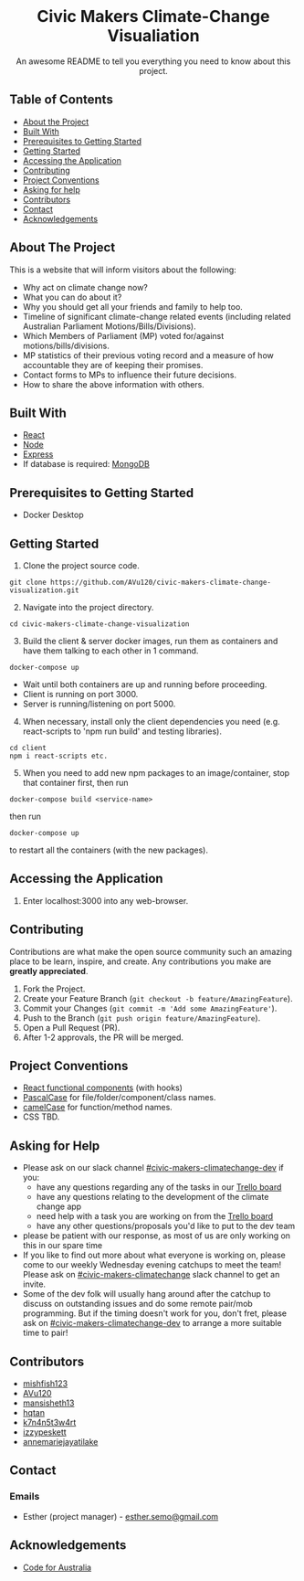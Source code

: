 <br />
<p align="center">
  <h1 align="center">Civic Makers Climate-Change Visualiation </h1>

  <p align="center">
    An awesome README to tell you everything you need to know about this project.
  </p>
</p>

## Table of Contents

- [About the Project](#about-the-project)
- [Built With](#built-with)
- [Prerequisites to Getting Started](#prerequisites-to-getting-started)
- [Getting Started](#getting-started)
- [Accessing the Application](#accessing-the-application)
- [Contributing](#contributing)
- [Project Conventions](#project-conventions)
- [Asking for help](#asking-for-help)
- [Contributors](#contributors)
- [Contact](#contact)
- [Acknowledgements](#acknowledgements)

<!-- ABOUT THE PROJECT -->

## About The Project

<!-- [![Product Name Screen Shot][product-screenshot]](https://example.com) -->

This is a website that will inform visitors about the following:

- Why act on climate change now?
- What you can do about it?
- Why you should get all your friends and family to help too.
- Timeline of significant climate-change related events (including related Australian Parliament Motions/Bills/Divisions).
- Which Members of Parliament (MP) voted for/against motions/bills/divisions.
- MP statistics of their previous voting record and a measure of how accountable they are of keeping their promises.
- Contact forms to MPs to influence their future decisions.
- How to share the above information with others.

## Built With

- [React](https://reactjs.org/)
- [Node](https://nodejs.org/en/)
- [Express](https://expressjs.com/)
- If database is required: [MongoDB](https://www.mongodb.com/)

<!-- GETTING STARTED -->

## Prerequisites to Getting Started

- Docker Desktop

## Getting Started

1. Clone the project source code.

```
git clone https://github.com/AVu120/civic-makers-climate-change-visualization.git
```

2. Navigate into the project directory.

```
cd civic-makers-climate-change-visualization
```

3. Build the client & server docker images, run them as containers and have them talking to each other in 1 command.

```
docker-compose up
```

- Wait until both containers are up and running before proceeding.
- Client is running on port 3000.
- Server is running/listening on port 5000.

4. When necessary, install only the client dependencies you need (e.g. react-scripts to 'npm run build' and testing libraries).

```
cd client
npm i react-scripts etc.
```

5. When you need to add new npm packages to an image/container, stop that container first, then run

```
docker-compose build <service-name>
```

then run

```
docker-compose up
```

to restart all the containers (with the new packages).

## Accessing the Application

1. Enter localhost:3000 into any web-browser.

<!-- ## Roadmap

See the [Road Map](https://<link-of-road-map-here>) for a list of proposed features (and known issues). -->

<!-- CONTRIBUTING -->

## Contributing

Contributions are what make the open source community such an amazing place to be learn, inspire, and create. Any contributions you make are **greatly appreciated**.

1. Fork the Project.
2. Create your Feature Branch (`git checkout -b feature/AmazingFeature`).
3. Commit your Changes (`git commit -m 'Add some AmazingFeature'`).
4. Push to the Branch (`git push origin feature/AmazingFeature`).
5. Open a Pull Request (PR).
6. After 1-2 approvals, the PR will be merged.

## Project Conventions

- [React functional components](https://programmingwithmosh.com/react/react-functional-components/) (with hooks)
- [PascalCase](https://techterms.com/definition/pascalcase) for file/folder/component/class names.
- [camelCase](https://techterms.com/definition/camelcase) for function/method names.
- CSS TBD.

## Asking for Help
- Please ask on our slack channel [#civic-makers-climatechange-dev](https://app.slack.com/client/T02A8KY38/C01DALXS62K) if you:
  - have any questions regarding any of the tasks in our [Trello board](https://trello.com/b/ZXaIkclp)
  - have any questions relating to the development of the climate change app
  - need help with a task you are working on from the [Trello board](https://trello.com/b/ZXaIkclp)
  - have any other questions/proposals you'd like to put to the dev team
- please be patient with our response, as most of us are only working on this in our spare time
- If you like to find out more about what everyone is working on, please come to our weekly Wednesday evening catchups to meet the team! Please ask on [#civic-makers-climatechange](https://app.slack.com/client/T02A8KY38/C01CXCQPF8V) slack channel to get an invite.
- Some of the dev folk will usually hang around after the catchup to discuss on outstanding issues and do some remote pair/mob programming. But if the timing doesn't work for you, don't fret, please ask on [#civic-makers-climatechange-dev](https://app.slack.com/client/T02A8KY38/C01DALXS62K) to arrange a more suitable time to pair!

## Contributors

- [mishfish123](https://github.com/mishfish123)
- [AVu120](https://github.com/AVu120)
- [mansisheth13](https://github.com/mansisheth13)
- [hqtan](https://github.com/hqtan)
- [k7n4n5t3w4rt](https://github.com/k7n4n5t3w4rt)
- [izzypeskett](https://github.com/izzypeskett)
- [annemariejayatilake](https://github.com/annemariejayatilake)

<!-- LICENSE -->

<!-- ## License
TBD -->

## Contact

### Emails

- Esther (project manager) - esther.semo@gmail.com
<!-- Rest TBD -->

<!-- ACKNOWLEDGEMENTS -->

## Acknowledgements

- [Code for Australia](https://codeforaustralia.org/)
